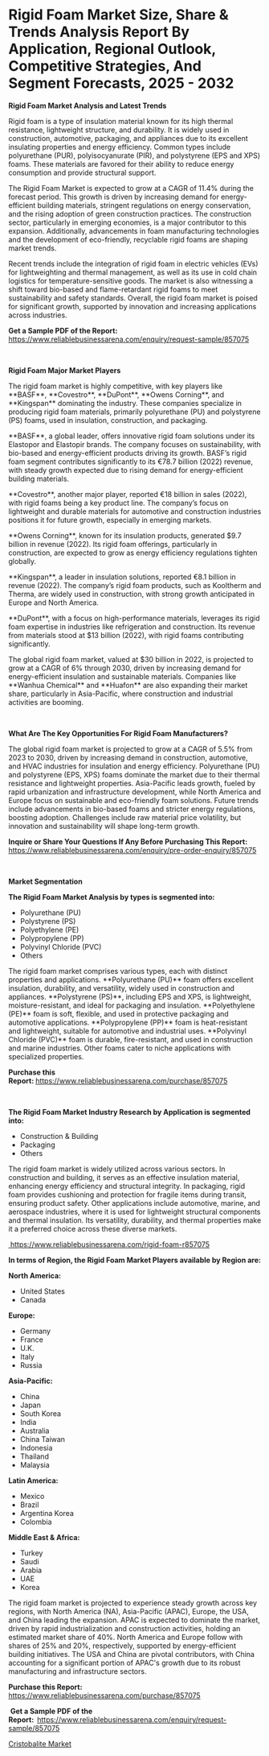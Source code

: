 <p><h1>Rigid Foam Market Size, Share & Trends Analysis Report By Application, Regional Outlook, Competitive Strategies, And Segment Forecasts, 2025 - 2032</h1></p><p><strong>Rigid Foam Market Analysis and Latest Trends</strong></p>
<p><p>Rigid foam is a type of insulation material known for its high thermal resistance, lightweight structure, and durability. It is widely used in construction, automotive, packaging, and appliances due to its excellent insulating properties and energy efficiency. Common types include polyurethane (PUR), polyisocyanurate (PIR), and polystyrene (EPS and XPS) foams. These materials are favored for their ability to reduce energy consumption and provide structural support.</p><p>The Rigid Foam Market is expected to grow at a CAGR of 11.4% during the forecast period. This growth is driven by increasing demand for energy-efficient building materials, stringent regulations on energy conservation, and the rising adoption of green construction practices. The construction sector, particularly in emerging economies, is a major contributor to this expansion. Additionally, advancements in foam manufacturing technologies and the development of eco-friendly, recyclable rigid foams are shaping market trends.</p><p>Recent trends include the integration of rigid foam in electric vehicles (EVs) for lightweighting and thermal management, as well as its use in cold chain logistics for temperature-sensitive goods. The market is also witnessing a shift toward bio-based and flame-retardant rigid foams to meet sustainability and safety standards. Overall, the rigid foam market is poised for significant growth, supported by innovation and increasing applications across industries.</p></p>
<p><strong>Get a Sample PDF of the Report:&nbsp;</strong> <a href="https://www.reliablebusinessarena.com/enquiry/request-sample/857075?utm_campaign=2236&utm_medium=2&utm_source=Github&utm_content=ia&utm_term=26012025&utm_id=rigid-foam">https://www.reliablebusinessarena.com/enquiry/request-sample/857075</a></p>
<p>&nbsp;</p>
<p><strong>Rigid Foam Major Market Players</strong></p>
<p><p>The rigid foam market is highly competitive, with key players like **BASF**, **Covestro**, **DuPont**, **Owens Corning**, and **Kingspan** dominating the industry. These companies specialize in producing rigid foam materials, primarily polyurethane (PU) and polystyrene (PS) foams, used in insulation, construction, and packaging.</p><p>**BASF**, a global leader, offers innovative rigid foam solutions under its Elastopor and Elastopir brands. The company focuses on sustainability, with bio-based and energy-efficient products driving its growth. BASF’s rigid foam segment contributes significantly to its €78.7 billion (2022) revenue, with steady growth expected due to rising demand for energy-efficient building materials.</p><p>**Covestro**, another major player, reported €18 billion in sales (2022), with rigid foams being a key product line. The company’s focus on lightweight and durable materials for automotive and construction industries positions it for future growth, especially in emerging markets.</p><p>**Owens Corning**, known for its insulation products, generated $9.7 billion in revenue (2022). Its rigid foam offerings, particularly in construction, are expected to grow as energy efficiency regulations tighten globally.</p><p>**Kingspan**, a leader in insulation solutions, reported €8.1 billion in revenue (2022). The company’s rigid foam products, such as Kooltherm and Therma, are widely used in construction, with strong growth anticipated in Europe and North America.</p><p>**DuPont**, with a focus on high-performance materials, leverages its rigid foam expertise in industries like refrigeration and construction. Its revenue from materials stood at $13 billion (2022), with rigid foams contributing significantly.</p><p>The global rigid foam market, valued at $30 billion in 2022, is projected to grow at a CAGR of 6% through 2030, driven by increasing demand for energy-efficient insulation and sustainable materials. Companies like **Wanhua Chemical** and **Huafon** are also expanding their market share, particularly in Asia-Pacific, where construction and industrial activities are booming.</p></p>
<p>&nbsp;</p>
<p><strong>What Are The Key Opportunities For Rigid Foam Manufacturers?</strong></p>
<p><p>The global rigid foam market is projected to grow at a CAGR of 5.5% from 2023 to 2030, driven by increasing demand in construction, automotive, and HVAC industries for insulation and energy efficiency. Polyurethane (PU) and polystyrene (EPS, XPS) foams dominate the market due to their thermal resistance and lightweight properties. Asia-Pacific leads growth, fueled by rapid urbanization and infrastructure development, while North America and Europe focus on sustainable and eco-friendly foam solutions. Future trends include advancements in bio-based foams and stricter energy regulations, boosting adoption. Challenges include raw material price volatility, but innovation and sustainability will shape long-term growth.</p></p>
<p><strong>Inquire or Share Your Questions If Any Before Purchasing This Report:</strong> <a href="https://www.reliablebusinessarena.com/enquiry/pre-order-enquiry/857075?utm_campaign=2236&utm_medium=2&utm_source=Github&utm_content=ia&utm_term=26012025&utm_id=rigid-foam">https://www.reliablebusinessarena.com/enquiry/pre-order-enquiry/857075</a></p>
<p>&nbsp;</p>
<p><strong>Market Segmentation</strong></p>
<p><strong>The Rigid Foam Market Analysis by types is segmented into:</strong></p>
<p><ul><li>Polyurethane (PU)</li><li>Polystyrene (PS)</li><li>Polyethylene (PE)</li><li>Polypropylene (PP)</li><li>Polyvinyl Chloride (PVC)</li><li>Others</li></ul></p>
<p><p>The rigid foam market comprises various types, each with distinct properties and applications. **Polyurethane (PU)** foam offers excellent insulation, durability, and versatility, widely used in construction and appliances. **Polystyrene (PS)**, including EPS and XPS, is lightweight, moisture-resistant, and ideal for packaging and insulation. **Polyethylene (PE)** foam is soft, flexible, and used in protective packaging and automotive applications. **Polypropylene (PP)** foam is heat-resistant and lightweight, suitable for automotive and industrial uses. **Polyvinyl Chloride (PVC)** foam is durable, fire-resistant, and used in construction and marine industries. Other foams cater to niche applications with specialized properties.</p></p>
<p><strong>Purchase this Report:&nbsp;</strong><a href="https://www.reliablebusinessarena.com/purchase/857075?utm_campaign=2236&utm_medium=2&utm_source=Github&utm_content=ia&utm_term=26012025&utm_id=rigid-foam">https://www.reliablebusinessarena.com/purchase/857075</a></p>
<p>&nbsp;</p>
<p><strong>The Rigid Foam Market Industry Research by Application is segmented into:</strong></p>
<p><ul><li>Construction & Building</li><li>Packaging</li><li>Others</li></ul></p>
<p><p>The rigid foam market is widely utilized across various sectors. In construction and building, it serves as an effective insulation material, enhancing energy efficiency and structural integrity. In packaging, rigid foam provides cushioning and protection for fragile items during transit, ensuring product safety. Other applications include automotive, marine, and aerospace industries, where it is used for lightweight structural components and thermal insulation. Its versatility, durability, and thermal properties make it a preferred choice across these diverse markets.</p></p>
<p><a href="https://www.reliablebusinessarena.com/rigid-foam-r857075?utm_campaign=2236&utm_medium=2&utm_source=Github&utm_content=ia&utm_term=26012025&utm_id=rigid-foam">&nbsp;https://www.reliablebusinessarena.com/rigid-foam-r857075</a></p>
<p><strong>In terms of Region, the Rigid Foam Market Players available by Region are:</strong></p>
<p>
    <p> <strong> North America: </strong>
        <ul>
            <li>United States</li>
            <li>Canada</li>
        </ul>
        </p> 
    <p> <strong> Europe: </strong>
        <ul>
            <li>Germany</li>
            <li>France</li>
            <li>U.K.</li>
            <li>Italy</li>
            <li>Russia</li>
        </ul>
        </p> 
    <p> <strong> Asia-Pacific: </strong>
        <ul>
            <li>China</li>
            <li>Japan</li>
            <li>South Korea</li>
            <li>India</li>
            <li>Australia</li>
            <li>China Taiwan</li>
            <li>Indonesia</li>
            <li>Thailand</li>
            <li>Malaysia</li>
        </ul>
        </p> 
    <p> <strong> Latin America: </strong>
        <ul>
            <li>Mexico</li>
            <li>Brazil</li>
            <li>Argentina Korea</li>
            <li>Colombia</li>
        </ul>
        </p> 
    <p> <strong> Middle East & Africa: </strong>
        <ul>
            <li>Turkey</li>
            <li>Saudi</li>
            <li>Arabia</li>
            <li>UAE</li>
            <li>Korea</li>
        </ul>
    </p>
    </p>
<p><p>The rigid foam market is projected to experience steady growth across key regions, with North America (NA), Asia-Pacific (APAC), Europe, the USA, and China leading the expansion. APAC is expected to dominate the market, driven by rapid industrialization and construction activities, holding an estimated market share of 40%. North America and Europe follow with shares of 25% and 20%, respectively, supported by energy-efficient building initiatives. The USA and China are pivotal contributors, with China accounting for a significant portion of APAC's growth due to its robust manufacturing and infrastructure sectors.</p></p>
<p><strong>Purchase this Report: </strong><a href="https://www.reliablebusinessarena.com/purchase/857075?utm_campaign=2236&utm_medium=2&utm_source=Github&utm_content=ia&utm_term=26012025&utm_id=rigid-foam">https://www.reliablebusinessarena.com/purchase/857075</a></p>
<p>&nbsp;<strong>Get a Sample PDF of the Report:&nbsp;&nbsp;</strong><a href="https://www.reliablebusinessarena.com/enquiry/request-sample/857075?utm_campaign=2236&utm_medium=2&utm_source=Github&utm_content=ia&utm_term=26012025&utm_id=rigid-foam">https://www.reliablebusinessarena.com/enquiry/request-sample/857075</a></p>
<p><strong></strong></p>
<p><p><a href="https://github.com/angelajermaine/Market-Research-Report-List-5/blob/main/cristobalite-market.md?utm_campaign=2236&utm_medium=2&utm_source=Github&utm_content=ia&utm_term=26012025&utm_id=rigid-foam">Cristobalite Market</a></p></p>